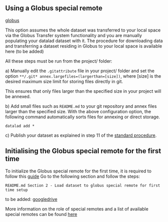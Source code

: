 
## Using a Globus special remote  

[globus](https://github.com/CONP-PCNO/git-annex-remote-globus) 


This option assumes the whole dataset was transferred to your local space via the Globus Transfer system functionality and you are manually populating your datalad dataset with it. 
The procedure for downloading data and transferring a dataset residing in Globus to your local space is available here (to be added)

All these steps must be run from the project/<newprojectname> folder:

a) Manually edit the ```.gitattribute``` file in your project/<newprojectname> folder and set the option ```**/.git* annex.largefiles=(largerthan=[size])```, where [size] is the desired maximum size limit for storing files directly in git.

This ensures that only files larger than the specified size in your project will be annexed.

b) Add small files such as ```README.md``` to your git repository and annex files larger than the specified size. With the above configuration option, the following command automatically sorts files for annexing or direct storage.

  ```
  datalad add *
  ```
  
c) Publish your dataset as explained in step 11 of the [standard procedure](https://github.com/CONP-PCNO/conp-documentation/datalad_dataset_addition_experimental.md).


## Initialising the Globus special remote for the first time 

To initialize the Globus special remote for the first time, it is required to follow this [guide](https://github.com/CONP-PCNO/globus_tools)
 Go to the following section and follow the steps:
  
  ``README.md Section 2 - Load dataset to globus special remote for first time setup``




to be added: [googledrive](https://github.com/Lykos153/git-annex-remote-googledrive)

More information on the role of special remotes and a list of available special remotes can be found [here](http://git-annex.branchable.com/special_remotes/)
